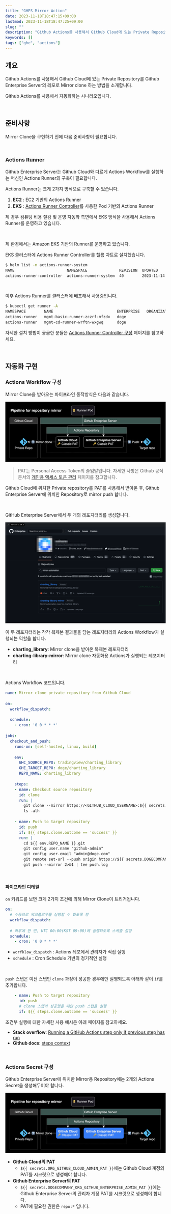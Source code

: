 ```yaml
---
title: "GHES Mirror Action"
date: 2023-11-18T18:47:15+09:00
lastmod: 2023-11-18T18:47:25+09:00
slug: ""
description: "Github Actions를 사용해서 Github Cloud에 있는 Private Repository를 Mirror Clone 하기"
keywords: []
tags: ["ghe", "actions"]
---
```


## 개요

Github Actions를 사용해서 Github Cloud에 있는 Private Repository를 Github Enterprise Server의 레포로 Mirror clone 하는 방법을 소개합니다.

Github Actions를 사용해서 자동화하는 시나리오입니다.

&nbsp;

## 준비사항

Mirror Clone을 구현하기 전에 다음 준비사항이 필요합니다.

&nbsp;

### Actions Runner

Github Enterprise Server는 Github Cloud와 다르게 Actions Workflow를 실행하는 머신인 Actions Runner의 구축이 필요합니다.

Actions Runner는 크게 2가지 방식으로 구축할 수 있습니다.

1. **EC2** : EC2 기반의 Actions Runner
2. **EKS** : [Actions Runner Controller](https://github.com/actions/actions-runner-controller)를 사용한 Pod 기반의 Actions Runner

제 경우 컴퓨팅 비용 절감 및 운영 자동화 측면에서 EKS 방식을 사용해서 Actions Runner를 운영하고 있습니다.

&nbsp;

제 환경에서는 Amazon EKS 기반의 Runner를 운영하고 있습니다.

EKS 클러스터에 Actions Runner Controller를 헬름 차트로 설치했습니다.

```bash
$ helm list -n actions-runner-system
NAME                       NAMESPACE              REVISION  UPDATED                               STATUS    CHART                             APP VERSION
actions-runner-controller  actions-runner-system  40        2023-11-14 16:13:08.829636 +0900 KST  deployed  actions-runner-controller-0.23.3  0.27.4
```

&nbsp;

이후 Actions Runner를 클러스터에 배포해서 사용중입니다.

```bash
$ kubectl get runner -A
NAMESPACE        NAME                            ENTERPRISE   ORGANIZATION   REPOSITORY   GROUP   LABELS                                                                                                              STATUS    MESSAGE   WF REPO   WF RUN   AGE
actions-runner   mgmt-basic-runner-zczrf-mfzdx   doge                                             ["XXXXX-MGMT-EKS-CLUSTER","m6i.xlarge","support-horizontal-runner-autoscaling","ubuntu-22.04","v2.311.0","build"]   Running                                9h
actions-runner   mgmt-cd-runner-wrftn-wxgwq      doge                                             ["XXXXX-MGMT-EKS-CLUSTER","m6i.xlarge","ubuntu-22.04","v2.311.0","deploy"]                                          Running                                10h
```

자세한 설치 방법이 궁금한 분들은 [Actions Runner Controller 구성](/blog/actions-runner-admin-guide/) 페이지를 참고하세요.

&nbsp;

## 자동화 구현

### Actions Workflow 구성

Mirror Clone을 받아오는 파이프라인 동작방식은 다음과 같습니다.

![Architecture](./1.png)

> PAT는 Personal Access Token의 줄임말입니다. 자세한 사항은 Github 공식문서의 [개인용 액세스 토큰 관리](https://docs.github.com/ko/authentication/keeping-your-account-and-data-secure/managing-your-personal-access-tokens) 페이지를 참고합니다.

Github Cloud에 위치한 Private repository를 PAT를 사용해서 받아온 후, Github Enterprise Server에 위치한 Repository로 mirror push 합니다.

&nbsp;

GitHub Enterprise Server에서 두 개의 레포지터리를 생성합니다.

![레포 생성 결과](./2.png)

이 두 레포지터리는 각각 복제본 결과물을 담는 레포지터리와 Actions Workflow가 실행되는 역할을 합니다.

- **charting_library**: Mirror clone을 받아온 복제본 레포지터리
- **charting-library-mirror**: Mirror clone 자동화용 Actions가 실행되는 레포지터리

&nbsp;

Actions Workflow 코드입니다.

```yaml
name: Mirror clone private repository from Github Cloud

on:
  workflow_dispatch:

  schedule:
    - cron: '0 0 * * *'

jobs:
  checkout_and_push:
    runs-on: [self-hosted, linux, build]

    env:
      GHC_SOURCE_REPO: tradingview/charting_library
      GHE_TARGET_REPO: doge/charting_library
      REPO_NAME: charting_library

    steps:
    - name: Checkout source repository
      id: clone
      run: |
        git clone --mirror https://<GITHUB_CLOUD_USERNAME>:${{ secrets.ORG_GITHUB_CLOUD_ADMIN_PAT }}@github.com/${{ env.GHC_SOURCE_REPO }}
        ls -alh

    - name: Push to target repository
      id: push
      if: ${{ steps.clone.outcome == 'success' }}
      run: |
        cd ${{ env.REPO_NAME }}.git
        git config user.name "github-admin"
        git config user.email "admin@doge.com"
        git remote set-url --push origin https://${{ secrets.DOGECOMPANY_ORG_GITHUB_ENTERPRISE_ADMIN_PAT }}@github-enterprise.example.com/${{ env.GHE_TARGET_REPO }}.git
        git push --mirror 2>&1 | tee push.log
```

&nbsp;

#### 파이프라인 디테일

`on` 키워드를 보면 크게 2가지 조건에 의해 Mirror Clone이 트리거됩니다.

```yaml
on:
  # 수동으로 워크플로우를 실행할 수 있도록 함
  workflow_dispatch:

  # 하루에 한 번, UTC 00:00(KST 09:00)에 실행되도록 스케줄 설정
  schedule:
    - cron: '0 0 * * *'
```

- `worfklow_dispatch` : Actions 레포에서 관리자가 직접 실행
- `schedule` : Cron Schedule 기반의 정기적인 실행

&nbsp;

`push` 스탭은 이전 스탭인 `clone` 과정이 성공한 경우에만 실행되도록 아래와 같이 `if`를 추가합니다.

```yaml
    - name: Push to target repository
      id: push
      # clone 스탭이 성공했을 때만 push 스탭을 실행
      if: ${{ steps.clone.outcome == 'success' }}
```

조건부 실행에 대한 자세한 사용 예시은 아래 페이지를 참고하세요.

- **Stack overflow**: [Running a GitHub Actions step only if previous step has run](https://stackoverflow.com/a/70549615)
- **Github docs**: [steps context](https://docs.github.com/en/actions/learn-github-actions/contexts#steps-context)

&nbsp;

### Actions Secret 구성

Github Enterprise Server에 위치한 Mirror용 Repository에는 2개의 Actions Secret을 생성해두어야 합니다.

![Secrets Architecture](./3.png)

- **Github Cloud의 PAT**
  - `${{ secrets.ORG_GITHUB_CLOUD_ADMIN_PAT }}`에는 Github Cloud 계정의 PAT를 시크릿으로 생성해야 합니다.
- **Github Enterprise Server의 PAT**
  - `${{ secrets.DOGECOMPANY_ORG_GITHUB_ENTERPRISE_ADMIN_PAT }}`에는 Github Enterprise Server의 관리자 계정 PAT를 시크릿으로 생성해야 합니다.
  - PAT에 필요한 권한은 `repo:*` 입니다.